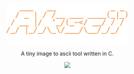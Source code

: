 <h3 align="center"><img src="img/logo.png" alt="logo" height="100px"></h3>

<p align="center">A tiny image to ascii tool written in C.</p>
  
<p align="center">
<a href="./LICENSE"><img src="https://img.shields.io/badge/license-MIT-blue.svg"></a>
</p>
